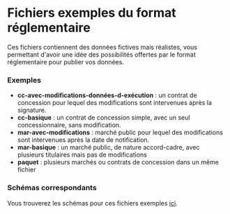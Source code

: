 # Fichiers exemples du format réglementaire

Ces fichiers contiennent des données fictives mais réalistes, vous permettant d'avoir une idée des possibilités offertes par le format réglementaire pour publier vos données.

### Exemples

- **cc-avec-modifications-données-d-exécution** : un contrat de concession pour lequel des modifications sont intervenues après la signature.
- **cc-basique** : un contrat de concession simple, avec un seul concessionnaire, sans modification.
- **mar-avec-modifications** : marché public pour lequel des modifications sont intervenues après la date de notification.
- **mar-basique** : un marché public, de nature accord-cadre, avec plusieurs titulaires mais pas de modifications
- **paquet** : plusieurs marchés ou contrats de concession dans un même fichier

### Schémas correspondants

Vous trouverez les schémas pour ces fichiers exemples [ici](../../schémas/json/).
